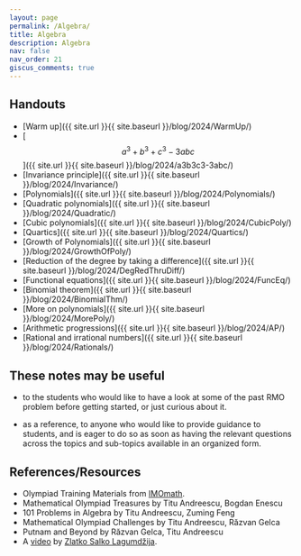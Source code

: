 ```yaml
---
layout: page
permalink: /Algebra/
title: Algebra
description: Algebra
nav: false
nav_order: 21
giscus_comments: true
---
```


## Handouts

- [Warm up]({{ site.url }}{{ site.baseurl }}/blog/2024/WarmUp/)
- [$$ a^3+b^3+c^3 - 3abc $$]({{ site.url }}{{ site.baseurl }}/blog/2024/a3b3c3-3abc/)
- [Invariance principle]({{ site.url }}{{ site.baseurl }}/blog/2024/Invariance/)
- [Polynomials]({{ site.url }}{{ site.baseurl }}/blog/2024/Polynomials/)
- [Quadratic polynomials]({{ site.url }}{{ site.baseurl }}/blog/2024/Quadratic/)
- [Cubic polynomials]({{ site.url }}{{ site.baseurl }}/blog/2024/CubicPoly/)
- [Quartics]({{ site.url }}{{ site.baseurl }}/blog/2024/Quartics/)
- [Growth of Polynomials]({{ site.url }}{{ site.baseurl }}/blog/2024/GrowthOfPoly/)
- [Reduction of the degree by taking a difference]({{ site.url }}{{ site.baseurl }}/blog/2024/DegRedThruDiff/)
- [Functional equations]({{ site.url }}{{ site.baseurl }}/blog/2024/FuncEq/)
- [Binomial theorem]({{ site.url }}{{ site.baseurl }}/blog/2024/BinomialThm/)
- [More on polynomials]({{ site.url }}{{ site.baseurl }}/blog/2024/MorePoly/)
- [Arithmetic progressions]({{ site.url }}{{ site.baseurl }}/blog/2024/AP/)
- [Rational and irrational numbers]({{ site.url }}{{ site.baseurl }}/blog/2024/Rationals/)

## These notes may be useful

- to the students who would like to have a look at some of the past RMO problem before getting started, or just curious about it.

- as a reference, to anyone who would like to provide guidance to students, 
and is eager to do so as soon as having the relevant questions across the topics and sub-topics
available in an organized form.

## References/Resources

* Olympiad Training Materials from [IMOmath](https://imomath.com/index.cgi?page=mathTexts).
* Mathematical Olympiad Treasures by Titu Andreescu, Bogdan Enescu
* 101 Problems in Algebra by Titu Andreescu, Zuming Feng 
* Mathematical Olympiad Challenges by Titu Andreescu, Răzvan Gelca
* Putnam and Beyond by Răzvan Gelca, Titu Andreescu
* A [video](https://www.youtube.com/watch?v=gvG22CFDK2o) by [Zlatko Salko Lagumdžija](https://www.imo-official.org/participant_r.aspx?id=25889).
